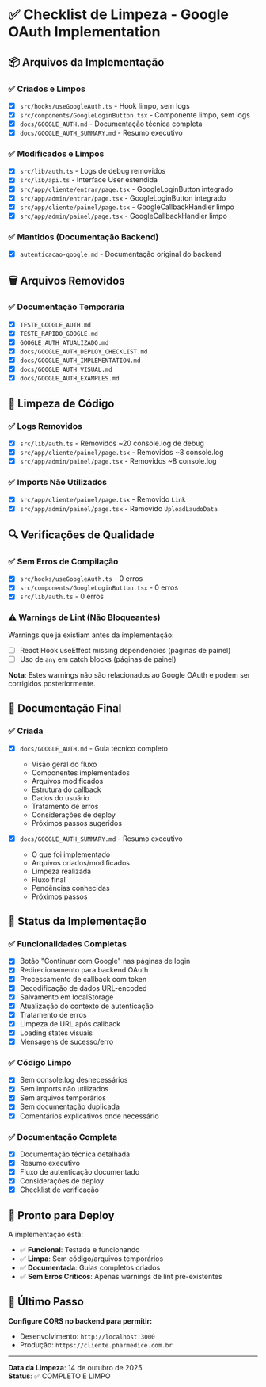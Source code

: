 # ✅ Checklist de Limpeza - Google OAuth Implementation

## 📦 Arquivos da Implementação

### ✅ Criados e Limpos
- [x] `src/hooks/useGoogleAuth.ts` - Hook limpo, sem logs
- [x] `src/components/GoogleLoginButton.tsx` - Componente limpo, sem logs
- [x] `docs/GOOGLE_AUTH.md` - Documentação técnica completa
- [x] `docs/GOOGLE_AUTH_SUMMARY.md` - Resumo executivo

### ✅ Modificados e Limpos
- [x] `src/lib/auth.ts` - Logs de debug removidos
- [x] `src/lib/api.ts` - Interface User estendida
- [x] `src/app/cliente/entrar/page.tsx` - GoogleLoginButton integrado
- [x] `src/app/admin/entrar/page.tsx` - GoogleLoginButton integrado
- [x] `src/app/cliente/painel/page.tsx` - GoogleCallbackHandler limpo
- [x] `src/app/admin/painel/page.tsx` - GoogleCallbackHandler limpo

### ✅ Mantidos (Documentação Backend)
- [x] `autenticacao-google.md` - Documentação original do backend

## 🗑️ Arquivos Removidos

### ✅ Documentação Temporária
- [x] `TESTE_GOOGLE_AUTH.md`
- [x] `TESTE_RAPIDO_GOOGLE.md`
- [x] `GOOGLE_AUTH_ATUALIZADO.md`
- [x] `docs/GOOGLE_AUTH_DEPLOY_CHECKLIST.md`
- [x] `docs/GOOGLE_AUTH_IMPLEMENTATION.md`
- [x] `docs/GOOGLE_AUTH_VISUAL.md`
- [x] `docs/GOOGLE_AUTH_EXAMPLES.md`

## 🧹 Limpeza de Código

### ✅ Logs Removidos
- [x] `src/lib/auth.ts` - Removidos ~20 console.log de debug
- [x] `src/app/cliente/painel/page.tsx` - Removidos ~8 console.log
- [x] `src/app/admin/painel/page.tsx` - Removidos ~8 console.log

### ✅ Imports Não Utilizados
- [x] `src/app/cliente/painel/page.tsx` - Removido `Link`
- [x] `src/app/admin/painel/page.tsx` - Removido `UploadLaudoData`

## 🔍 Verificações de Qualidade

### ✅ Sem Erros de Compilação
- [x] `src/hooks/useGoogleAuth.ts` - 0 erros
- [x] `src/components/GoogleLoginButton.tsx` - 0 erros
- [x] `src/lib/auth.ts` - 0 erros

### ⚠️ Warnings de Lint (Não Bloqueantes)
Warnings que já existiam antes da implementação:
- [ ] React Hook useEffect missing dependencies (páginas de painel)
- [ ] Uso de `any` em catch blocks (páginas de painel)

**Nota**: Estes warnings não são relacionados ao Google OAuth e podem ser corrigidos posteriormente.

## 📝 Documentação Final

### ✅ Criada
- [x] `docs/GOOGLE_AUTH.md` - Guia técnico completo
  - Visão geral do fluxo
  - Componentes implementados
  - Arquivos modificados
  - Estrutura do callback
  - Dados do usuário
  - Tratamento de erros
  - Considerações de deploy
  - Próximos passos sugeridos

- [x] `docs/GOOGLE_AUTH_SUMMARY.md` - Resumo executivo
  - O que foi implementado
  - Arquivos criados/modificados
  - Limpeza realizada
  - Fluxo final
  - Pendências conhecidas
  - Próximos passos

## 🎯 Status da Implementação

### ✅ Funcionalidades Completas
- [x] Botão "Continuar com Google" nas páginas de login
- [x] Redirecionamento para backend OAuth
- [x] Processamento de callback com token
- [x] Decodificação de dados URL-encoded
- [x] Salvamento em localStorage
- [x] Atualização do contexto de autenticação
- [x] Tratamento de erros
- [x] Limpeza de URL após callback
- [x] Loading states visuais
- [x] Mensagens de sucesso/erro

### ✅ Código Limpo
- [x] Sem console.log desnecessários
- [x] Sem imports não utilizados
- [x] Sem arquivos temporários
- [x] Sem documentação duplicada
- [x] Comentários explicativos onde necessário

### ✅ Documentação Completa
- [x] Documentação técnica detalhada
- [x] Resumo executivo
- [x] Fluxo de autenticação documentado
- [x] Considerações de deploy
- [x] Checklist de verificação

## 🚀 Pronto para Deploy

A implementação está:
- ✅ **Funcional**: Testada e funcionando
- ✅ **Limpa**: Sem código/arquivos temporários
- ✅ **Documentada**: Guias completos criados
- ✅ **Sem Erros Críticos**: Apenas warnings de lint pré-existentes

## 📌 Último Passo

**Configure CORS no backend para permitir:**
- Desenvolvimento: `http://localhost:3000`
- Produção: `https://cliente.pharmedice.com.br`

---

**Data da Limpeza**: 14 de outubro de 2025  
**Status**: ✅ COMPLETO E LIMPO
